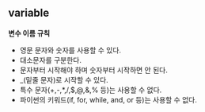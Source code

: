 
## variable

**변수 이름 규칙**

- 영문 문자와 숫자를 사용할 수 있다.
- 대소문자를 구분한다.
- 문자부터 시작해야 하며 숫자부터 시작하면 안 된다.
- _(밑줄 문자)로 시작할 수 있다.
- 특수 문자(+,-,*,/,$,@,&,% 등)는 사용할 수 없다.
- 파이썬의 키워드(if, for, while, and, or 등)는 사용할 수 없다.
